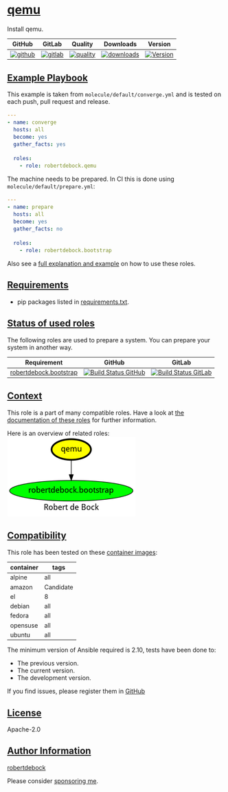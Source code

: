# [qemu](#qemu)

Install qemu.

|GitHub|GitLab|Quality|Downloads|Version|
|------|------|-------|---------|-------|
|[![github](https://github.com/robertdebock/ansible-role-qemu/workflows/Ansible%20Molecule/badge.svg)](https://github.com/robertdebock/ansible-role-qemu/actions)|[![gitlab](https://gitlab.com/robertdebock/ansible-role-qemu/badges/master/pipeline.svg)](https://gitlab.com/robertdebock/ansible-role-qemu)|[![quality](https://img.shields.io/ansible/quality/51665)](https://galaxy.ansible.com/robertdebock/qemu)|[![downloads](https://img.shields.io/ansible/role/d/51665)](https://galaxy.ansible.com/robertdebock/qemu)|[![Version](https://img.shields.io/github/release/robertdebock/ansible-role-qemu.svg)](https://github.com/robertdebock/ansible-role-qemu/releases/)|

## [Example Playbook](#example-playbook)

This example is taken from `molecule/default/converge.yml` and is tested on each push, pull request and release.
```yaml
---
- name: converge
  hosts: all
  become: yes
  gather_facts: yes

  roles:
    - role: robertdebock.qemu
```

The machine needs to be prepared. In CI this is done using `molecule/default/prepare.yml`:
```yaml
---
- name: prepare
  hosts: all
  become: yes
  gather_facts: no

  roles:
    - role: robertdebock.bootstrap
```

Also see a [full explanation and example](https://robertdebock.nl/how-to-use-these-roles.html) on how to use these roles.


## [Requirements](#requirements)

- pip packages listed in [requirements.txt](https://github.com/robertdebock/ansible-role-qemu/blob/master/requirements.txt).

## [Status of used roles](#status-of-requirements)

The following roles are used to prepare a system. You can prepare your system in another way.

| Requirement | GitHub | GitLab |
|-------------|--------|--------|
|[robertdebock.bootstrap](https://galaxy.ansible.com/robertdebock/bootstrap)|[![Build Status GitHub](https://github.com/robertdebock/ansible-role-bootstrap/workflows/Ansible%20Molecule/badge.svg)](https://github.com/robertdebock/ansible-role-bootstrap/actions)|[![Build Status GitLab ](https://gitlab.com/robertdebock/ansible-role-bootstrap/badges/master/pipeline.svg)](https://gitlab.com/robertdebock/ansible-role-bootstrap)|

## [Context](#context)

This role is a part of many compatible roles. Have a look at [the documentation of these roles](https://robertdebock.nl/) for further information.

Here is an overview of related roles:
![dependencies](https://raw.githubusercontent.com/robertdebock/ansible-role-qemu/png/requirements.png "Dependencies")

## [Compatibility](#compatibility)

This role has been tested on these [container images](https://hub.docker.com/u/robertdebock):

|container|tags|
|---------|----|
|alpine|all|
|amazon|Candidate|
|el|8|
|debian|all|
|fedora|all|
|opensuse|all|
|ubuntu|all|

The minimum version of Ansible required is 2.10, tests have been done to:

- The previous version.
- The current version.
- The development version.


If you find issues, please register them in [GitHub](https://github.com/robertdebock/ansible-role-qemu/issues)

## [License](#license)

Apache-2.0

## [Author Information](#author-information)

[robertdebock](https://robertdebock.nl/)

Please consider [sponsoring me](https://github.com/sponsors/robertdebock).
